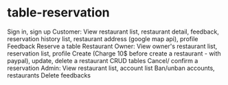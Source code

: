 # table-reservation
Sign in, sign up
Customer: View restaurant list, restaurant detail, feedback, reservation history list, restaurant address (google map api), profile
          Feedback
          Reserve a table
Restaurant Owner: View owner's restaurant list, reservation list, profile
                  Create (Charge 10$ before create a restaurant - with paypal), update, delete a restaurant
                  CRUD tables
                  Cancel/ confirm a reservation
Admin: View restaurant list, account list
        Ban/unban accounts, restaurants
        Delete feedbacks

          
